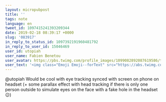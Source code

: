 ```yaml
---
layout: micropubpost
title: ''
tags: note
language: en
tweet_id: 1097415241393209344
date: 2019-02-18 08:39:17 +0000
slug: '083917'
in_reply_to_status_id: 1097392191960481792
in_reply_to_user_id: 15046469
user_id: utopiah
user_name: Fabien Benetou
user_avatar: https://pbs.twimg.com/profile_images/1099082892087619586/taAydS8U.png
user_text: '<img class="Emoji Emoji--forText" src="https://abs.twimg.com/emoji/v2/72x72/1f6d1.png" draggable="false" alt="🛑" title="Panneau octogonal" aria-label="Emoji: Panneau octogonal"><img class="Emoji Emoji--forText" src="https://abs.twimg.com/emoji/v2/72x72/1f440.png" draggable="false" alt="👀" title="Yeux" aria-label="Emoji: Yeux"><img class="Emoji Emoji--forText" src="https://abs.twimg.com/emoji/v2/72x72/1f928.png" draggable="false" alt="🤨" title="Visage avec haussement de sourcils" aria-label="Emoji: Visage avec haussement de sourcils"> The problem of communication like this is precisely eyes. When I''m in <a href="/hashtag/VR?src=hash" data-query-source="hashtag_click" class="twitter-hashtag pretty-link js-nav" dir="ltr"><s>#</s><b>VR</b></a> looking in you direction I''m *NOT* looking at you! The beauty of the VR is precisely that I''m *NOT* looking outside but rather at a virtual world that only exists inside.<a href="https://t.co/Yf0uamQ7Us" rel="nofollow noopener" dir="ltr" data-expanded-url="https://twitter.com/NathieVR/status/1097257254477275142" class="twitter-timeline-link u-hidden" target="_blank" title="https://twitter.com/NathieVR/status/1097257254477275142"><span class="tco-ellipsis"></span><span class="invisible">https://</span><span class="js-display-url">twitter.com/NathieVR/statu</span><span class="invisible">s/1097257254477275142</span><span class="tco-ellipsis"><span class="invisible"> </span>…</span></a>'
---
```

@utopiah Would be cool with eye tracking synced with screen on phone on headset (+ some parallax effect with head tracking if there is only one person outside to simulate eyes on the face with a fake hole in the headset 😉)
